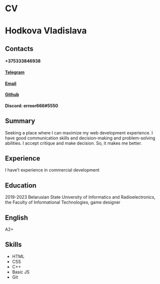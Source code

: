 # CV

# Hodkova Vladislava
## Contacts
#### +375333846938
#### [Telegram](https://t.me/erroor666)
#### [Email](vlada2002hodkova72@gmail.com)
#### [Github](https://github.com/erroor666)
#### Discord: erroor666#5550
## Summary
Seeking a place where I can maximize my web development experience. I have good communication skills and decision-making and problem-solving abilities. I accept critique and make decision. So, it makes me better.
## Experience
I have’t experience in commercial development
## Education
2019-2023 Belarusian State University of Informatics and Radioelectronics, the Faculty of Informational Technologies, game designer
## English
A2+
## Skills
* HTML
* CSS
* C++
* Basic JS
* Git
